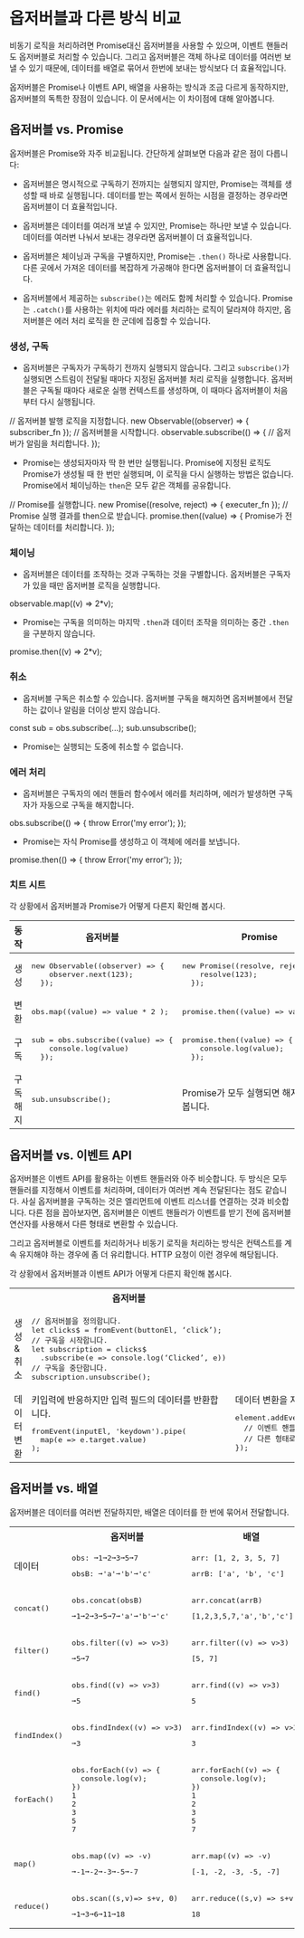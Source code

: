 <!--
# Observables compared to other techniques
-->
# 옵저버블과 다른 방식 비교

<!--
You can often use observables instead of promises to deliver values asynchronously. Similarly, observables can take the place of event handlers. Finally, because observables deliver multiple values, you can use them where you might otherwise build and operate on arrays.
-->
비동기 로직을 처리하려면 Promise대신 옵저버블을 사용할 수 있으며, 이벤트 핸들러도 옵저버블로 처리할 수 있습니다. 그리고 옵저버블은 객체 하나로 데이터를 여러번 보낼 수 있기 때문에, 데이터를 배열로 묶어서 한번에 보내는 방식보다 더 효율적입니다.

<!--
Observables behave somewhat differently from the alternative techniques in each of these situations, but offer some significant advantages. Here are detailed comparisons of the differences.
-->
옵저버블은 Promise나 이벤트 API, 배열을 사용하는 방식과 조금 다르게 동작하지만, 옵저버블의 독특한 장점이 있습니다. 이 문서에서는 이 차이점에 대해 알아봅니다.

<!--
## Observables compared to promises
-->
## 옵저버블 vs. Promise

<!--
Observables are often compared to promises. Here are some key differences:
-->
옵저버블은 Promise와 자주 비교됩니다. 간단하게 살펴보면 다음과 같은 점이 다릅니다:

<!--
* Observables are declarative; computation does not start until subscription. Promises execute immediately on creation. This makes observables useful for defining recipes that can be run whenever you need the result.
-->
* 옵저버블은 명시적으로 구독하기 전까지는 실행되지 않지만, Promise는 객체를 생성할 때 바로 실행됩니다. 데이터를 받는 쪽에서 원하는 시점을 결정하는 경우라면 옵저버블이 더 효율적입니다.

<!--
* Observables provide many values. Promises provide one. This makes observables useful for getting multiple values over time.
-->
* 옵저버블은 데이터를 여러개 보낼 수 있지만, Promise는 하나만 보낼 수 있습니다. 데이터를 여러번 나눠서 보내는 경우라면 옵저버블이 더 효율적입니다.

<!--
* Observables differentiate between chaining and subscription. Promises only have `.then()` clauses. This makes observables useful for creating complex transformation recipes to be used by other part of the system, without causing the work to be executed.
-->
* 옵저버블은 체이닝과 구독을 구별하지만, Promise는 `.then()` 하나로 사용합니다. 다른 곳에서 가져온 데이터를 복잡하게 가공해야 한다면 옵저버블이 더 효율적입니다.

<!--
* Observables `subscribe()` is responsible for handling errors. Promises push errors to the child promises. This makes observables useful for centralized and predictable error handling.
-->
* 옵저버블에서 제공하는 `subscribe()`는 에러도 함께 처리할 수 있습니다. Promise는 `.catch()`를 사용하는 위치에 따라 에러를 처리하는 로직이 달라져야 하지만, 옵저버블은 에러 처리 로직을 한 군데에 집중할 수 있습니다.

<!--
### Creation and subscription
-->
### 생성, 구독

<!--
* Observables are not executed until a consumer subscribes. The `subscribe()` executes the defined behavior once, and it can be called again. Each subscription has its own computation. Resubscription causes recomputation of values.
-->
* 옵저버블은 구독자가 구독하기 전까지 실행되지 않습니다. 그리고 `subscribe()`가 실행되면 스트림이 전달될 때마다 지정된 옵저버블 처리 로직을 실행합니다. 옵저버블은 구독될 때마다 새로운 실행 컨텍스트를 생성하며, 이 때마다 옵저버블이 처음부터 다시 실행됩니다.

<!--
<code-example hideCopy>
// declare a publishing operation
new Observable((observer) => { subscriber_fn });
// initiate execution
observable.subscribe(() => {
      // observer handles notifications
    });
</code-example>
-->
<code-example hideCopy>
// 옵저버블 발행 로직을 지정합니다.
new Observable((observer) => { subscriber_fn });
// 옵저버블을 시작합니다.
observable.subscribe(() => {
      // 옵저버가 알림을 처리합니다.
    });
</code-example>

<!--
* Promises execute immediately, and just once. The computation of the result is initiated when the promise is created. There is no way to restart work. All `then` clauses (subscriptions) share the same computation.
-->
* Promise는 생성되자마자 딱 한 번만 실행됩니다. Promise에 지정된 로직도 Promise가 생성될 때 한 번만 실행되며, 이 로직을 다시 실행하는 방법은 없습니다. Promise에서 체이닝하는 `then`은 모두 같은 객체를 공유합니다.

<!--
<code-example hideCopy>
// initiate execution
new Promise((resolve, reject) => { executer_fn });
// handle return value
promise.then((value) => {
      // handle result here
    });
</code-example>
-->
<code-example hideCopy>
// Promise를 실행합니다.
new Promise((resolve, reject) => { executer_fn });
// Promise 실행 결과를 then으로 받습니다.
promise.then((value) => {
      Promise가 전달하는 데이터를 처리합니다.
    });
</code-example>

<!--
### Chaining
-->
### 체이닝

<!--
* Observables differentiate between transformation function such as a map and subscription. Only subscription activates the subscriber function to start computing the values.
-->
* 옵저버블은 데이터를 조작하는 것과 구독하는 것을 구별합니다. 옵저버블은 구독자가 있을 때만 옵저버블 로직을 실행합니다.

<code-example hideCopy>observable.map((v) => 2*v);</code-example>


<!--
* Promises do not differentiate between the last `.then` clauses (equivalent to subscription) and intermediate `.then` clauses (equivalent to map).
-->
* Promise는 구독을 의미하는 마지막 `.then`과 데이터 조작을 의미하는 중간 `.then`을 구분하지 않습니다.

<code-example hideCopy>promise.then((v) => 2*v);</code-example>


<!--
### Cancellation
-->
### 취소

<!--
* Observable subscriptions are cancellable. Unsubscribing removes the listener from receiving further values, and notifies the subscriber function to cancel work.
-->
* 옵저버블 구독은 취소할 수 있습니다. 옵저버블 구독을 해지하면 옵저버블에서 전달하는 값이나 알림을 더이상 받지 않습니다.

<code-example hideCopy>
const sub = obs.subscribe(...);
sub.unsubscribe();
</code-example>

<!--
* Promises are not cancellable.
-->
* Promise는 실행되는 도중에 취소할 수 없습니다.

<!--
### Error handling
-->
### 에러 처리

<!--
* Observable execution errors are delivered to the subscriber's error handler, and the subscriber automatically unsubscribes from the observable.
-->
* 옵저버블은 구독자의 에러 핸들러 함수에서 에러를 처리하며, 에러가 발생하면 구독자가 자동으로 구독을 해지합니다.

<code-example hideCopy>
obs.subscribe(() => {
  throw Error('my error');
});
</code-example>

<!--
* Promises push errors to the child promises.
-->
* Promise는 자식 Promise를 생성하고 이 객체에 에러를 보냅니다.

<code-example hideCopy>
promise.then(() => {
      throw Error('my error');
});
</code-example>

<!--
### Cheat sheet
-->
### 치트 시트

<!--
The following code snippets illustrate how the same kind of operation is defined using observables and promises.
-->
각 상황에서 옵저버블과 Promise가 어떻게 다른지 확인해 봅시다.

<table>
  <thead>
    <tr>
      <!--
      <th>Operation</th>
      <th>Observable</th>
      <th>Promise</th>
      -->
      <th>동작</th>
      <th>옵저버블</th>
      <th>Promise</th>
    </tr>
  </thead>
  <tbody>
    <tr>
      <!--
      <td>Creation</td>
      -->
      <td>생성</td>
      <td>
        <pre>new Observable((observer) => {
    observer.next(123);
  });</pre>
      </td>
      <td>
        <pre>new Promise((resolve, reject) => {
    resolve(123);
  });</pre>
      </td>
    </tr>
    <tr>
      <!--
      <td>Transform</td>
      -->
      <td>변환</td>
      <td><pre>obs.map((value) => value * 2 );</pre></td>
      <td><pre>promise.then((value) => value * 2);</pre></td>
    </tr>
    <tr>
      <!--
      <td>Subscribe</td>
      -->
      <td>구독</td>
      <td>
        <pre>sub = obs.subscribe((value) => {
    console.log(value)
  });</pre>
      </td>
      <td>
        <pre>promise.then((value) => {
    console.log(value);
  });</pre>
      </td>
    </tr>
    <tr>
      <!--
      <td>Unsubscribe</td>
      -->
      <td>구독 해지</td>
      <td><pre>sub.unsubscribe();</pre></td>
      <!--
      <td>Implied by promise resolution.</td>
      -->
      <td>Promise가 모두 실행되면 해지된 것으로 봅니다.</td>
    </tr>
  </tbody>
</table>

<!--
## Observables compared to events API
-->
## 옵저버블 vs. 이벤트 API

<!--
Observables are very similar to event handlers that use the events API. Both techniques define notification handlers, and use them to process multiple values delivered over time. Subscribing to an observable is equivalent to adding an event listener. One significant difference is that you can configure an observable to transform an event before passing the event to the handler.
-->
옵저버블은 이벤트 API를 활용하는 이벤트 핸들러와 아주 비슷합니다. 두 방식은 모두 핸들러를 지정해서 이벤트를 처리하며, 데이터가 여러번 계속 전달된다는 점도 같습니다. 사실 옵저버블을 구독하는 것은 엘리먼트에 이벤트 리스너를 연결하는 것과 비슷합니다. 다른 점을 꼽아보자면, 옵저버블은 이벤트 핸들러가 이벤트를 받기 전에 옵저버블 연산자를 사용해서 다른 형태로 변환할 수 있습니다.

<!--
Using observables to handle events and asynchronous operations can have the advantage of greater consistency in contexts such as HTTP requests.
-->
그리고 옵저버블로 이벤트를 처리하거나 비동기 로직을 처리하는 방식은 컨텍스트를 계속 유지해야 하는 경우에 좀 더 유리합니다. HTTP 요청이 이런 경우에 해당됩니다.

<!--
Here are some code samples that illustrate how the same kind of operation is defined using observables and the events API.
-->
각 상황에서 옵저버블과 이벤트 API가 어떻게 다른지 확인해 봅시다.

<table>
  <tr>
    <th></th>
    <!--
    <th>Observable</th>
    <th>Events API</th>
    -->
    <th>옵저버블</th>
    <th>이벤트 API</th>
  </tr>
  <tr>
    <!--
    <td>Creation & cancellation</td>
    -->
    <td>생성 & 취소</td>
    <td>
<!--
<pre>// Setup
let clicks$ = fromEvent(buttonEl, ‘click’);
// Begin listening
let subscription = clicks$
  .subscribe(e => console.log(‘Clicked’, e))
// Stop listening
subscription.unsubscribe();</pre>
-->
<pre>// 옵저버블을 정의합니다.
let clicks$ = fromEvent(buttonEl, ‘click’);
// 구독을 시작합니다.
let subscription = clicks$
  .subscribe(e => console.log(‘Clicked’, e))
// 구독을 중단합니다.
subscription.unsubscribe();</pre>
   </td>
   <td>
<!--
<pre>function handler(e) {
  console.log(‘Clicked’, e);
}

// Setup & begin listening
button.addEventListener(‘click’, handler);
// Stop listening
button.removeEventListener(‘click’, handler);
</pre>
-->
<pre>function handler(e) {
  console.log(‘Clicked’, e);
}

// 이벤트 리스너를 설정하고 감지하기 시작합니다.
button.addEventListener(‘click’, handler);
// 이벤트 추적을 중단합니다.
button.removeEventListener(‘click’, handler);
</pre>
    </td>
  </tr>
  <tr>
    <!--
    <td>Subscription</td>
    -->
    <td>구독</td>
    <td>
<!--
<pre>observable.subscribe(() => {
  // notification handlers here
});</pre>
-->
<pre>observable.subscribe(() => {
  // 옵저버블 핸들러는 여기에 정의합니다.
});</pre>
    </td>
    <td>
<!--
<pre>element.addEventListener(eventName, (event) => {
  // notification handler here
});</pre>
-->
<pre>element.addEventListener(eventName, (event) => {
  // 핸들러는 여기 정의합니다.
});</pre>
    </td>
  </tr>
  <tr>
    <!--
    <td>Configuration</td>
    -->
    <td>데이터 변환</td>
    <!--
    <td>Listen for keystrokes, but provide a stream representing the value in the input.
    -->
    <td>키입력에 반응하지만 입력 필드의 데이터를 반환합니다.
<pre>fromEvent(inputEl, 'keydown').pipe(
  map(e => e.target.value)
);</pre>
    </td>
    <!--
    <td>Does not support configuration.
<pre>element.addEventListener(eventName, (event) => {
  // Cannot change the passed Event into another
  // value before it gets to the handler
});</pre>
    </td>
    -->
    <td>데이터 변환을 지원하지 않습니다.
<pre>element.addEventListener(eventName, (event) => {
  // 이벤트 핸들러가 이벤트 객체를 받기 전에
  // 다른 형태로 변환할 수 없습니다.
});</pre>
    </td>
  </tr>
</table>


<!--
## Observables compared to arrays
-->
## 옵저버블 vs. 배열

<!--
An observable produces values over time. An array is created as a static set of values. In a sense, observables are asynchronous where arrays are synchronous. In the following examples, ➞ implies asynchronous value delivery.
-->
옵저버블은 데이터를 여러번 전달하지만, 배열은 데이터를 한 번에 묶어서 전달합니다. 

<table>
  <tr>
    <th></th>
    <!--
    <th>Observable</th>
    <th>Array</th>
    -->
    <th>옵저버블</th>
    <th>배열</th>
  </tr>
  <tr>
    <!--
    <td>Given</td>
    -->
    <td>데이터</td>
    <td>
      <pre>obs: ➞1➞2➞3➞5➞7</pre>
      <pre>obsB: ➞'a'➞'b'➞'c'</pre>
    </td>
    <td>
      <pre>arr: [1, 2, 3, 5, 7]</pre>
      <pre>arrB: ['a', 'b', 'c']</pre>
    </td>
  </tr>
  <tr>
    <td><pre>concat()</pre></td>
    <td>
      <pre>obs.concat(obsB)</pre>
      <pre>➞1➞2➞3➞5➞7➞'a'➞'b'➞'c'</pre>
    </td>
    <td>
      <pre>arr.concat(arrB)</pre>
      <pre>[1,2,3,5,7,'a','b','c']</pre>
    </td>
  </tr>
  <tr>
    <td><pre>filter()</pre></td>
    <td>
      <pre>obs.filter((v) => v>3)</pre>
      <pre>➞5➞7</pre>
    </td>
    <td>
      <pre>arr.filter((v) => v>3)</pre>
      <pre>[5, 7]</pre>
    </td>
  </tr>
  <tr>
    <td><pre>find()</pre></td>
    <td>
      <pre>obs.find((v) => v>3)</pre>
      <pre>➞5</pre>
    </td>
    <td>
      <pre>arr.find((v) => v>3)</pre>
      <pre>5</pre>
    </td>
  </tr>
  <tr>
    <td><pre>findIndex()</pre></td>
    <td>
      <pre>obs.findIndex((v) => v>3)</pre>
      <pre>➞3</pre>
    </td>
    <td>
      <pre>arr.findIndex((v) => v>3)</pre>
      <pre>3</pre>
    </td>
  </tr>
  <tr>
    <td><pre>forEach()</pre></td>
    <td>
      <pre>obs.forEach((v) => {
  console.log(v);
})
1
2
3
5
7</pre>
    </td>
    <td>
      <pre>arr.forEach((v) => {
  console.log(v);
})
1
2
3
5
7</pre>
    </td>
  </tr>
  <tr>
    <td><pre>map()</pre></td>
    <td>
      <pre>obs.map((v) => -v)</pre>
      <pre>➞-1➞-2➞-3➞-5➞-7</pre>
    </td>
    <td>
      <pre>arr.map((v) => -v)</pre>
      <pre>[-1, -2, -3, -5, -7]</pre>
    </td>
  </tr>
  <tr>
    <td><pre>reduce()</pre></td>
    <td>
      <pre>obs.scan((s,v)=> s+v, 0)</pre>
      <pre>➞1➞3➞6➞11➞18</pre>
    </td>
    <td>
      <pre>arr.reduce((s,v) => s+v, 0)</pre>
      <pre>18</pre>
    </td>
  </tr>
</table>



